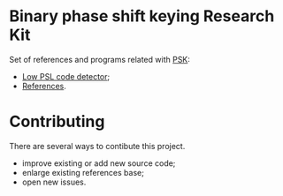 Binary phase shift keying Research Kit
======================================
Set of references and programs related with [PSK](http://en.wikipedia.org/wiki/Phase-shift_keying):
 - [Low PSL code detector](LowPslCodeDetector);
 - [References](References).



Contributing
============
There are several ways to contibute this project.
 - improve existing or add new source code;
 - enlarge existing references base;
 - open new issues.
